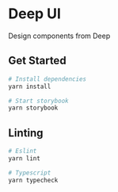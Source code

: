 # Deep UI

Design components from Deep

## Get Started

```bash
# Install dependencies
yarn install

# Start storybook
yarn storybook
```

## Linting

```bash
# Eslint
yarn lint

# Typescript
yarn typecheck
```
